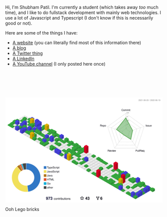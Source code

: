 Hi, I'm Shubham Patil. I'm currently a student (which takes away _too_ much time), and I like to do fullstack development with mainly web technologies. I use a lot of Javascript and Typescript (I don't know if this is necessarily good or not).

Here are some of the things I have:

- [A website](https://shubhampatil.dev) (you can literally find most of this information there)
- [A blog](https://dev.to/shubhampatilsd/)
- [A Twitter thing](https://twitter.com/ShubhamPatilsd)
- [A LinkedIn](https://www.linkedin.com/in/shubham-patil-5352a3215/)
- [A YouTube channel](https://www.youtube.com/channel/UCExbrmSa1r97Q3AUNvkpdnQ) (I only posted here once)


<!-- Favorite Tools:
- Editor: VSCode 
- Operating System: Linux 🐧
- Keyboard: Keychron K2 (the switches go thock thock thock without any modifications which is cool)
- Mouse: I really could care less. If it moves my pointer I'm cool with it 😎 🐭
- Monitor: Ultrawide (don't really care about the model, if it has a 21:9 aspect ratio I'm cool with it)
- Typescript
- Frontend 🕸️
    - NextJS
    - TailwindCSS
- Backend 👨‍🔧
    - Node.js
    - Express
    - Prisma -->

<br><br><br><br><br>
<img src="profile-3d-contrib/profile-gitblock.svg" align="center"/>

Ooh Lego bricks
